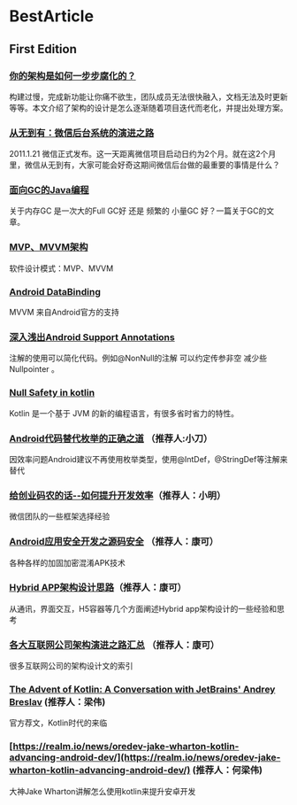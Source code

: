 # BestArticle

## First Edition

### [你的架构是如何一步步腐化的？](http://www.21cto.com/article/75)

构建过慢，完成新功能让你痛不欲生，团队成员无法很快融入，文档无法及时更新等等。本文介绍了架构的设计是怎么逐渐随着项目迭代而老化，并提出处理方案。

### [从无到有：微信后台系统的演进之路](http://www.infoq.com/cn/articles/the-road-of-the-growth-weixin-background)

2011.1.21 微信正式发布。这一天距离微信项目启动日约为2个月。就在这2个月里，微信从无到有，大家可能会好奇这期间微信后台做的最重要的事情是什么？

### [面向GC的Java编程](http://coolshell.cn/articles/11541.html)

关于内存GC  是一次大的Full GC好 还是 频繁的 小量GC 好？一篇关于GC的文章。

### [MVP、MVVM架构](https://github.com/konmik/konmik.github.io/wiki/Introduction-to-Model-View-Presenter-on-Android)

软件设计模式：MVP、MVVM

### [Android DataBinding](https://github.com/LyndonChin/MasteringAndroidDataBinding)

MVVM 来自Android官方的支持


### [深入浅出Android Support Annotations](http://www.jcodecraeer.com/a/anzhuokaifa/androidkaifa/2015/0720/3208.html)

注解的使用可以简化代码。例如@NonNull的注解  可以约定传参非空  减少些Nullpointer 。



### [Null Safety in kotlin](https://kotlinlang.org/docs/reference/null-safety.html)

Kotlin 是一个基于 JVM 的新的编程语言，有很多省时省力的特性。



### [Android代码替代枚举的正确之道](http://www.jianshu.com/p/f8ac84a3e3c1) （推荐人:小刀）

因效率问题Android建议不再使用枚举类型，使用@IntDef，@StringDef等注解来替代


### [给创业码农的话--如何提升开发效率](https://mp.weixin.qq.com/s?__biz=MzAwNDY1ODY2OQ==&mid=400785752&idx=1&sn=e1c166e7fad0892811c9ca9bca6d1540&scene=1&srcid=0123GUJQPmVpHwko66R2kWZj&key=710a5d99946419d943c5e124b4a4ba7bc9ccafbca26d0a06e6502bd27b7c6b3e893225c4e4a14beeecb5bcb2e6ba32a2&ascene=0&uin=MjI1NTE5NDA2Mw%3D%3D&devicetype=iMac+MacBookPro11%2C2+OSX+OSX+10.10.5+build\(14F1021\)&version=11020201&pass_ticket=G14Tx40jnGQZ%2FZ7EjNbpKrGwe9MfgIxyDWR938lfSnrXoLI9N%2FZBpjQHP6EYBnuB)（推荐人：小明）

微信团队的一些框架选择经验



### [Android应用安全开发之源码安全](http://drops.wooyun.org/mobile/12172?hmsr=toutiao.io&utm_medium=toutiao.io&utm_source=toutiao.io) （推荐人：康可）

各种各样的加固加密混淆APK技术




### [Hybrid APP架构设计思路](http://segmentfault.com/a/1190000004263182?f=tt)（推荐人：康可）

从通讯，界面交互，H5容器等几个方面阐述Hybrid app架构设计的一些经验和思考



### [各大互联网公司架构演进之路汇总](http://www.hollischuang.com/archives/1036?hmsr=toutiao.io&utm_medium=toutiao.io&utm_source=toutiao.io)  （推荐人：康可）

很多互联网公司的架构设计文的索引



### [The Advent of Kotlin: A Conversation with JetBrains' Andrey Breslav](http://www.oracle.com/technetwork/articles/java/breslav-1932170.html)  (推荐人：梁伟)

官方荐文，Kotlin时代的来临

### [https://realm.io/news/oredev-jake-wharton-kotlin-advancing-android-dev/](https://realm.io/news/oredev-jake-wharton-kotlin-advancing-android-dev/)  (推荐人：何梁伟)

大神Jake Wharton讲解怎么使用kotlin来提升安卓开发

